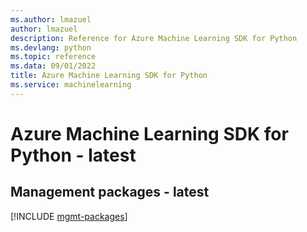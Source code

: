 ```yaml
---
ms.author: lmazuel
author: lmazuel
description: Reference for Azure Machine Learning SDK for Python
ms.devlang: python
ms.topic: reference
ms.data: 09/01/2022
title: Azure Machine Learning SDK for Python
ms.service: machinelearning
---
```

# Azure Machine Learning SDK for Python - latest

## Management packages - latest
[!INCLUDE [mgmt-packages](machine-learning-mgmt-index.md)]